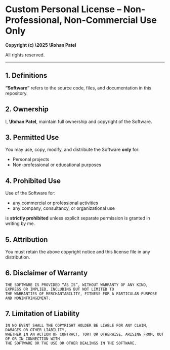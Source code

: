 # Custom Personal License – Non-Professional, Non-Commercial Use Only

**Copyright (c) \2025 \Rohan Patel**

All rights reserved.

---

## 1. Definitions

**“Software”** refers to the source code, files, and documentation in this repository.

## 2. Ownership

I, **\Rohan Patel**, maintain full ownership and copyright of the Software.

## 3. Permitted Use

You may use, copy, modify, and distribute the Software **only** for:

* Personal projects
* Non-professional or educational purposes

## 4. Prohibited Use

Use of the Software for:

* any commercial or professional activities
* any company, consultancy, or organizational use

is **strictly prohibited** unless explicit separate permission is granted in writing by me.

## 5. Attribution

You must retain the above copyright notice and this license file in any distribution.

## 6. Disclaimer of Warranty

```
THE SOFTWARE IS PROVIDED “AS IS”, WITHOUT WARRANTY OF ANY KIND, EXPRESS OR IMPLIED, INCLUDING BUT NOT LIMITED TO
THE WARRANTIES OF MERCHANTABILITY, FITNESS FOR A PARTICULAR PURPOSE AND NONINFRINGEMENT.
```

## 7. Limitation of Liability

```
IN NO EVENT SHALL THE COPYRIGHT HOLDER BE LIABLE FOR ANY CLAIM, DAMAGES OR OTHER LIABILITY, 
WHETHER IN AN ACTION OF CONTRACT, TORT OR OTHERWISE, ARISING FROM, OUT OF OR IN CONNECTION WITH 
THE SOFTWARE OR THE USE OR OTHER DEALINGS IN THE SOFTWARE.
```